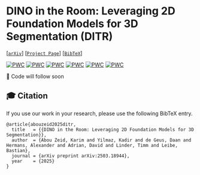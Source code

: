 # DINO in the Room: Leveraging 2D Foundation Models for 3D Segmentation (DITR)

[[`arXiv`](https://arxiv.org/abs/2503.18944)] [[`Project Page`](https://vision.rwth-aachen.de/ditr)] [[`BibTeX`](#-Citation)]

[![PWC](https://img.shields.io/endpoint.svg?url=https://paperswithcode.com/badge/dino-in-the-room-leveraging-2d-foundation/semantic-segmentation-on-scannet)](https://paperswithcode.com/sota/semantic-segmentation-on-scannet?p=dino-in-the-room-leveraging-2d-foundation)
[![PWC](https://img.shields.io/endpoint.svg?url=https://paperswithcode.com/badge/dino-in-the-room-leveraging-2d-foundation/3d-semantic-segmentation-on-scannet200)](https://paperswithcode.com/sota/3d-semantic-segmentation-on-scannet200?p=dino-in-the-room-leveraging-2d-foundation)
[![PWC](https://img.shields.io/endpoint.svg?url=https://paperswithcode.com/badge/dino-in-the-room-leveraging-2d-foundation/lidar-semantic-segmentation-on-nuscenes)](https://paperswithcode.com/sota/lidar-semantic-segmentation-on-nuscenes?p=dino-in-the-room-leveraging-2d-foundation)
[![PWC](https://img.shields.io/endpoint.svg?url=https://paperswithcode.com/badge/dino-in-the-room-leveraging-2d-foundation/3d-semantic-segmentation-on-waymo-open)](https://paperswithcode.com/sota/3d-semantic-segmentation-on-waymo-open?p=dino-in-the-room-leveraging-2d-foundation)
[![PWC](https://img.shields.io/endpoint.svg?url=https://paperswithcode.com/badge/dino-in-the-room-leveraging-2d-foundation/semantic-segmentation-on-s3dis-area5)](https://paperswithcode.com/sota/semantic-segmentation-on-s3dis-area5?p=dino-in-the-room-leveraging-2d-foundation)
[![PWC](https://img.shields.io/endpoint.svg?url=https://paperswithcode.com/badge/dino-in-the-room-leveraging-2d-foundation/3d-semantic-segmentation-on-semantickitti)](https://paperswithcode.com/sota/3d-semantic-segmentation-on-semantickitti?p=dino-in-the-room-leveraging-2d-foundation)

🚧 Code will follow soon

## 🎓 Citation

If you use our work in your research, please use the following BibTeX entry.

```
@article{abouzeid2025ditr,
  title   = {{DINO in the Room: Leveraging 2D Foundation Models for 3D Segmentation}},
  author  = {Abou Zeid, Karim and Yilmaz, Kadir and de Geus, Daan and Hermans, Alexander and Adrian, David and Linder, Timm and Leibe, Bastian},
  journal = {arXiv preprint arXiv:2503.18944},
  year    = {2025}
}
```
